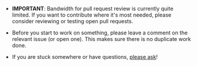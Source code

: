 - **IMPORTANT**: Bandwidth for pull request review is currently quite limited. If you
want to contribute where it's most needed, please consider reviewing or testing
open pull requests.

- Before you start to work on something, please leave a comment on the relevant
  issue (or open one). This makes sure there is no duplicate work done.

- If you are stuck somewhere or have questions, [please ask](https://github.com/TinyToolSH/PROJECT/discussions)!

